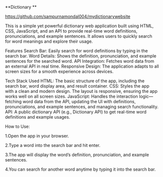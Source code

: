 **Dictionary
**



https://github.com/sampurnamondal004/mydictionarywebsite


This is a simple yet powerful dictionary web application built using HTML, CSS, JavaScript, and an API to provide real-time word definitions, pronunciations, and example sentences. It allows users to quickly search for word meanings and explore their usage.

Features
Search Bar: Easily search for word definitions by typing in the search bar.
Word Details: Shows the definition, pronunciation, and example sentences for the searched word.
API Integration: Fetches word data from an external API in real time.
Responsive Design: The application adapts to all screen sizes for a smooth experience across devices.

Tech Stack Used
HTML: The basic structure of the app, including the search bar, word display area, and result container.
CSS: Styles the app with a clean and modern design. The layout is responsive, ensuring the app works well on all screen sizes.
JavaScript: Handles the interaction logic—fetching word data from the API, updating the UI with definitions, pronunciations, and example sentences, and managing search functionality.
API: A public dictionary API (e.g., Dictionary API) to get real-time word definitions and example usages.


How to Use:


1.Open the app in your browser.


2.Type a word into the search bar and hit enter.


3.The app will display the word’s definition, pronunciation, and example sentences.


4.You can search for another word anytime by typing it into the search bar.
